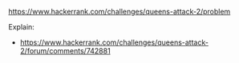 https://www.hackerrank.com/challenges/queens-attack-2/problem

Explain:

- https://www.hackerrank.com/challenges/queens-attack-2/forum/comments/742881
